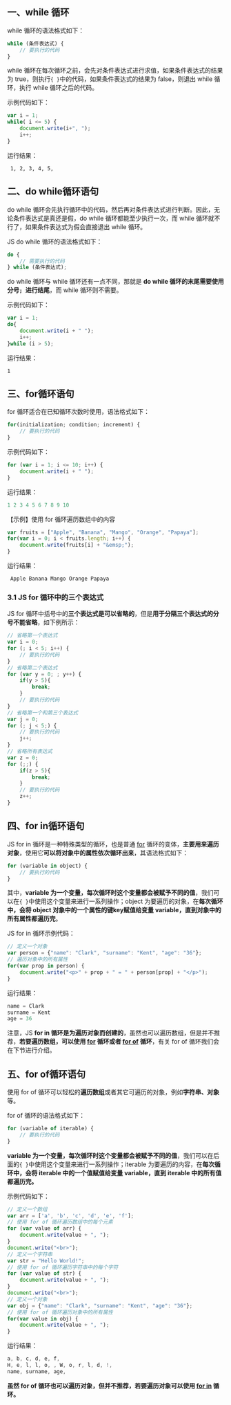 ## 一、while 循环

while 循环的语法格式如下：

```js
while (条件表达式) {
    // 要执行的代码
}
```

while 循环在每次循环之前，会先对条件表达式进行求值，如果条件表达式的结果为 true，则执行` { } `中的代码，如果条件表达式的结果为 false，则退出 while 循环，执行 while 循环之后的代码。

示例代码如下：

```js
var i = 1;
while( i <= 5) {
    document.write(i+", ");
    i++;
}
```

运行结果：

```
 1, 2, 3, 4, 5,
```

## 二、do while循环语句

do while 循环会先执行循环中的代码，然后再对条件表达式进行判断。因此，无论条件表达式是真还是假，do while 循环都能至少执行一次，而 while 循环就不行了，如果条件表达式为假会直接退出 while 循环。

JS do while 循环的语法格式如下：

```js
do {
    // 需要执行的代码
} while (条件表达式);
```

do while 循环与 while 循环还有一点不同，那就是 **do while 循环的末尾需要使用分号`; `进行结尾**，而 while 循环则不需要。

示例代码如下：

```js
var i = 1;
do{
    document.write(i + " ");
    i++;
}while (i > 5);
```

运行结果：
 ```
 1
 ```

## 三、for循环语句

for 循环适合在已知循环次数时使用，语法格式如下：

```js
for(initialization; condition; increment) {
    // 要执行的代码
}
```

示例代码如下：

```js
for (var i = 1; i <= 10; i++) {
    document.write(i + " ");
}
```

运行结果：

```js
1 2 3 4 5 6 7 8 9 10
```

【示例】使用 for 循环遍历数组中的内容

```js
var fruits = ["Apple", "Banana", "Mango", "Orange", "Papaya"];
for(var i = 0; i < fruits.length; i++) {
    document.write(fruits[i] + "&emsp;");
}
```

运行结果：

```
 Apple Banana Mango Orange Papaya
```

### 3.1 JS for 循环中的三个表达式

JS for 循环中括号中的**三个表达式是可以省略的**，但是**用于分隔三个表达式的分号不能省略**，如下例所示：

```js
// 省略第一个表达式
var i = 0;
for (; i < 5; i++) {
    // 要执行的代码
}
// 省略第二个表达式
for (var y = 0; ; y++) {
    if(y > 5){
        break;
    }
    // 要执行的代码
}
// 省略第一个和第三个表达式
var j = 0;
for (; j < 5;) {
    // 要执行的代码
    j++;
}
// 省略所有表达式
var z = 0;
for (;;) {
    if(z > 5){
        break;
    }
    // 要执行的代码
    z++;
}
```

## 四、for in循环语句

JS for in 循环是一种特殊类型的循环，也是普通 [for](http://c.biancheng.net/view/9345.html) 循环的变体，**主要用来遍历对象**，使用它**可以将对象中的属性依次循环出来**，其语法格式如下：

```js
for (variable in object) {
    // 要执行的代码
}
```

其中，**variable 为一个变量，每次循环时这个变量都会被赋予不同的值**，我们可以在` { } `中使用这个变量来进行一系列操作；object 为要遍历的对象，在**每次循环中，会将 object 对象中的一个属性的键key赋值给变量 variable，直到对象中的所有属性都遍历完**。

JS for in 循环示例代码：

```js
// 定义一个对象
var person = {"name": "Clark", "surname": "Kent", "age": "36"};
// 遍历对象中的所有属性
for(var prop in person) {
    document.write("<p>" + prop + " = " + person[prop] + "</p>");
}
```

运行结果：

```js
name = Clark
surname = Kent
age = 36
```

注意，JS **for in 循环是为遍历对象而创建的**，虽然也可以遍历数组，但是并不推荐，**若要遍历数组，可以使用 [for](http://c.biancheng.net/view/9345.html) 循环或者 [for of](http://c.biancheng.net/view/9347.html) 循环**，有关 for of 循环我们会在下节进行介绍。 

## 五、for of循环语句

使用 for of 循环可以轻松的**遍历数组**或者其它可遍历的对象，例如**字符串、对象**等。

for of 循环的语法格式如下：

```js
for (variable of iterable) {
    // 要执行的代码
}
```

**variable 为一个变量，每次循环时这个变量都会被赋予不同的值**，我们可以在后面的` { } `中使用这个变量来进行一系列操作；iterable 为要遍历的内容，在**每次循环中，会将 iterable 中的一个值赋值给变量 variable，直到 iterable 中的所有值都遍历完。**

示例代码如下：

```js
// 定义一个数组
var arr = ['a', 'b', 'c', 'd', 'e', 'f'];
// 使用 for of 循环遍历数组中的每个元素
for (var value of arr) {
    document.write(value + ", ");
}
document.write("<br>");
// 定义一个字符串
var str = "Hello World!";
// 使用 for of 循环遍历字符串中的每个字符
for (var value of str) {
    document.write(value + ", ");
}
document.write("<br>");
// 定义一个对象
var obj = {"name": "Clark", "surname": "Kent", "age": "36"};
// 使用 for of 循环遍历对象中的所有属性
for(var value in obj) {
    document.write(value + ", ");
}
```

运行结果：

```js
a, b, c, d, e, f,
H, e, l, l, o, , W, o, r, l, d, !,
name, surname, age,
```

**虽然 for of 循环也可以遍历对象，但并不推荐，若要遍历对象可以使用 [for in](http://c.biancheng.net/view/9346.html) 循环。**